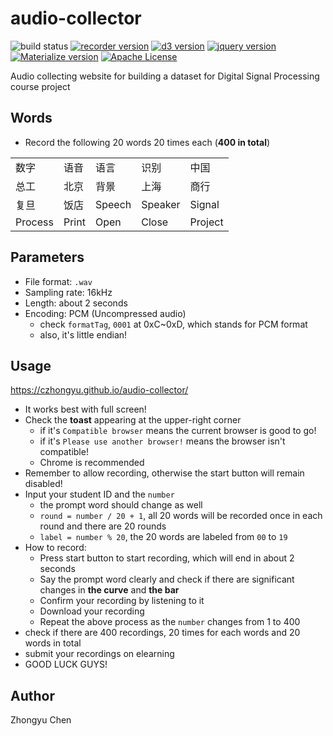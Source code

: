 # audio-collector

![build status](https://img.shields.io/badge/build-passing-green.svg)
[![recorder version](https://img.shields.io/badge/recorder-unknown-yellow.svg)](https://github.com/xiangyuecn/Recorder)
[![d3 version](https://img.shields.io/badge/d3-5.7.0-yellow.svg)](https://d3js.org)
[![jquery version](https://img.shields.io/badge/jquery-3.3.1-yellow.svg)](https://jquery.com/)
[![Materialize version](https://img.shields.io/badge/Materialize-1.0.0-yellow.svg)](https://materializecss.com/)
[![Apache License](https://img.shields.io/badge/license-Apache2.0-blue.svg)](http://www.apache.org/licenses/)

Audio collecting website for building a dataset for Digital Signal Processing course project

## Words

* Record the following 20 words 20 times each (__400 in total__)

|           |           |           |           |                       |
| ------ | ------ | ------ | ------- | ------- |
| 数字    | 语音   | 语言   | 识别     | 中国    |
| 总工    | 北京   | 背景   | 上海     | 商行    |
| 复旦    | 饭店   | Speech | Speaker | Signal  |
| Process | Print | Open   | Close   | Project |

## Parameters

* File format: `.wav`
* Sampling rate: 16kHz
* Length: about 2 seconds
* Encoding: PCM (Uncompressed audio)
    + check `formatTag`, `0001` at 0xC~0xD, which stands for PCM format
    + also, it's little endian!

## Usage

https://czhongyu.github.io/audio-collector/

* It works best with full screen!
* Check the __toast__ appearing at the upper-right corner
    + if it's `Compatible browser` means the current browser is good to go!
    + if it's `Please use another browser!` means the browser isn't compatible!
    + Chrome is recommended
* Remember to allow recording, otherwise the start button will remain disabled!
* Input your student ID and the `number`
    + the prompt word should change as well
    + `round = number / 20 + 1`, all 20 words will be recorded once in each round and there are 20 rounds
    + `label = number % 20`, the 20 words are labeled from `00` to `19`
* How to record:
    + Press start button to start recording, which will end in about 2 seconds
    + Say the prompt word clearly and check if there are significant changes in __the curve__ and __the bar__
    + Confirm your recording by listening to it
    + Download your recording
    + Repeat the above process as the `number` changes from 1 to 400 
* check if there are 400 recordings, 20 times for each words and 20 words in total
* submit your recordings on elearning
* GOOD LUCK GUYS!

## Author

Zhongyu Chen
